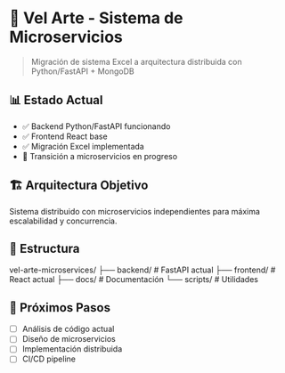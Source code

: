 # 🎨 Vel Arte - Sistema de Microservicios

> Migración de sistema Excel a arquitectura distribuida con Python/FastAPI + MongoDB

## 📊 Estado Actual
- ✅ Backend Python/FastAPI funcionando 
- ✅ Frontend React base
- ✅ Migración Excel implementada
- 🔄 Transición a microservicios en progreso

## 🏗️ Arquitectura Objetivo  
Sistema distribuido con microservicios independientes para máxima escalabilidad y concurrencia.

## 📂 Estructura
vel-arte-microservices/
├── backend/          # FastAPI actual
├── frontend/         # React actual
├── docs/            # Documentación
└── scripts/         # Utilidades
## 🚀 Próximos Pasos
- [ ] Análisis de código actual
- [ ] Diseño de microservicios  
- [ ] Implementación distribuida
- [ ] CI/CD pipeline
